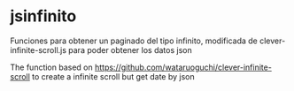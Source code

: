# jsinfinito
Funciones para obtener un paginado del tipo infinito, modificada de clever-infinite-scroll.js para poder obtener los datos json

The function based on https://github.com/wataruoguchi/clever-infinite-scroll to create a infinite scroll but get date by json

